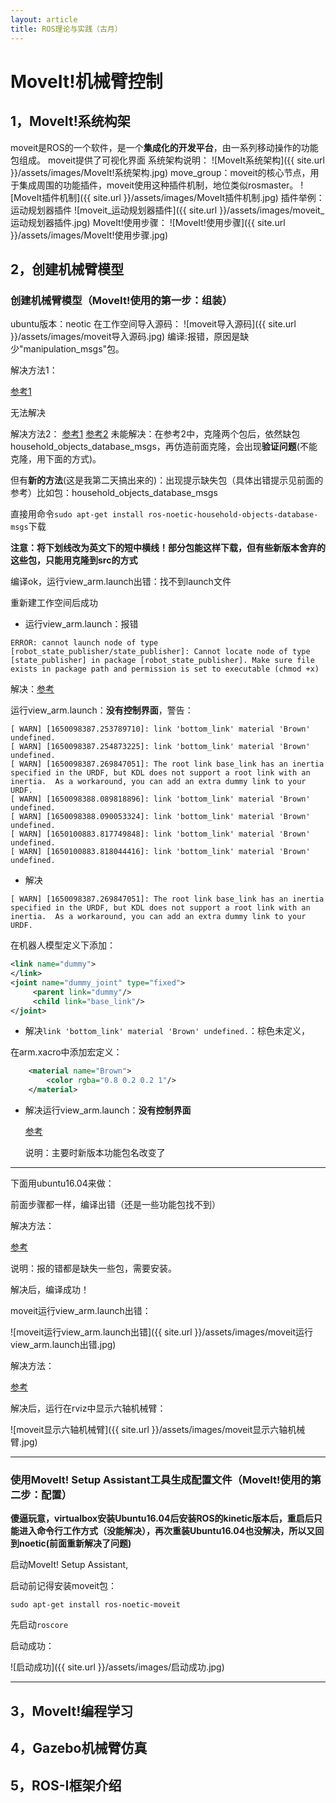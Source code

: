 ```yaml
---
layout: article
title: ROS理论与实践（古月）
---
```

# MoveIt!机械臂控制
## 1，MoveIt!系统构架
moveit是ROS的一个软件，是一个**集成化的开发平台**，由一系列移动操作的功能包组成。
moveit提供了可视化界面
系统架构说明：
![MoveIt系统架构]({{ site.url }}/assets/images/MoveIt!系统架构.jpg)
move_group：moveit的核心节点，用于集成周围的功能插件，moveit使用这种插件机制，地位类似rosmaster。
![MoveIt插件机制]({{ site.url }}/assets/images/MoveIt插件机制.jpg)
插件举例：运动规划器插件
![moveit_运动规划器插件]({{ site.url }}/assets/images/moveit_运动规划器插件.jpg)
MoveIt!使用步骤：
![MoveIt!使用步骤]({{ site.url }}/assets/images/MoveIt!使用步骤.jpg)
## 2，创建机械臂模型
### 创建机械臂模型（MoveIt!使用的第一步：组装）
ubuntu版本：neotic
在工作空间导入源码：
![moveit导入源码]({{ site.url }}/assets/images/moveit导入源码.jpg)
编译:报错，原因是缺少"manipulation_msgs"包。

解决方法1：

[参考1](https://blog.csdn.net/qq_41707090/article/details/123591642)

无法解决

解决方法2：
[参考1](https://www.guyuehome.com/34396)
[参考2](https://blog.csdn.net/hlhfhmt/article/details/112319385)
未能解决：在参考2中，克隆两个包后，依然缺包household_objects_database_msgs，再仿造前面克隆，会出现**验证问题**(不能克隆，用下面的方式)。

但有**新的方法**(这是我第二天搞出来的)：出现提示缺失包（具体出错提示见前面的参考）比如包：household_objects_database_msgs

直接用命令```sudo apt-get install ros-noetic-household-objects-database-msgs```下载

**注意：将下划线改为英文下的短中横线！部分包能这样下载，但有些新版本舍弃的这些包，只能用克隆到src的方式**

编译ok，运行view_arm.launch出错：找不到launch文件

重新建工作空间后成功

* 运行view_arm.launch：报错

```
ERROR: cannot launch node of type [robot_state_publisher/state_publisher]: Cannot locate node of type [state_publisher] in package [robot_state_publisher]. Make sure file exists in package path and permission is set to executable (chmod +x)
```

解决：[参考](https://www.icode9.com/content-4-808003.html)

运行view_arm.launch：**没有控制界面**，警告：

```
[ WARN] [1650098387.253789710]: link 'bottom_link' material 'Brown' undefined.
[ WARN] [1650098387.254873225]: link 'bottom_link' material 'Brown' undefined.
[ WARN] [1650098387.269847051]: The root link base_link has an inertia specified in the URDF, but KDL does not support a root link with an inertia.  As a workaround, you can add an extra dummy link to your URDF.
[ WARN] [1650098388.089818896]: link 'bottom_link' material 'Brown' undefined.
[ WARN] [1650098388.090053324]: link 'bottom_link' material 'Brown' undefined.
[ WARN] [1650100883.817749848]: link 'bottom_link' material 'Brown' undefined.
[ WARN] [1650100883.818044416]: link 'bottom_link' material 'Brown' undefined.
```

* 解决

```
[ WARN] [1650098387.269847051]: The root link base_link has an inertia specified in the URDF, but KDL does not support a root link with an inertia.  As a workaround, you can add an extra dummy link to your URDF.
```

在机器人模型定义下添加：

```XML
<link name="dummy"> 
</link>
<joint name="dummy_joint" type="fixed">
     <parent link="dummy"/>
     <child link="base_link"/>
</joint>
```



* 解决```link 'bottom_link' material 'Brown' undefined.```：棕色未定义，

在arm.xacro中添加宏定义：

```XML
    <material name="Brown">
        <color rgba="0.8 0.2 0.2 1"/>
    </material>
```

* 解决运行view_arm.launch：**没有控制界面**

  [参考](https://www.icode9.com/content-4-808003.html)

  说明：主要时新版本功能包名改变了

***

下面用ubuntu16.04来做：

前面步骤都一样，编译出错（还是一些功能包找不到）

解决方法：

[参考](https://www.guyuehome.com/34183)

说明：报的错都是缺失一些包，需要安装。

解决后，编译成功！

moveit运行view_arm.launch出错：

![moveit运行view_arm.launch出错]({{ site.url }}/assets/images/moveit运行view_arm.launch出错.jpg)

解决方法：

[参考](https://www.freesion.com/article/85881374771)

解决后，运行在rviz中显示六轴机械臂：

![moveit显示六轴机械臂]({{ site.url }}/assets/images/moveit显示六轴机械臂.jpg)

***

### 使用MoveIt! Setup Assistant工具生成配置文件（MoveIt!使用的第二步：配置）

**傻逼玩意，virtualbox安装Ubuntu16.04后安装ROS的kinetic版本后，重启后只能进入命令行工作方式（没能解决），再次重装Ubuntu16.04也没解决，所以又回到noetic(前面重新解决了问题)**

启动MoveIt! Setup Assistant,

启动前记得安装moveit包：

```sudo apt-get install ros-noetic-moveit```

先启动```roscore```

启动成功：

![启动成功]({{ site.url }}/assets/images/启动成功.jpg)



****

## 3，MoveIt!编程学习

## 4，Gazebo机械臂仿真

## 5，ROS-I框架介绍
